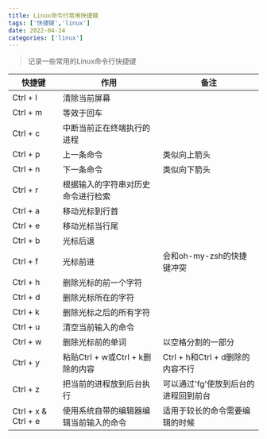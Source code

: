 ```yaml
---
title: Linux命令行常用快捷键
tags: ['快捷键','linux']
date: 2022-04-24
categories: ['linux']
---
```

> 记录一些常用的Linux命令行快捷键
<!--more-->
|快捷键|作用|备注|
|---|---|---|
|Ctrl + l|清除当前屏幕||
|Ctrl + m|等效于回车||
|Ctrl + c|中断当前正在终端执行的进程||
|Ctrl + p|上一条命令|类似向上箭头|
|Ctrl + n|下一条命令|类似向下箭头|
|Ctrl + r|根据输入的字符串对历史命令进行检索||
|Ctrl + a|移动光标到行首||
|Ctrl + e|移动光标当行尾||
|Ctrl + b|光标后退||
|Ctrl + f|光标前进|会和oh-my-zsh的快捷键冲突|
|Ctrl + h|删除光标的前一个字符||
|Ctrl + d|删除光标所在的字符||
|Ctrl + k|删除光标之后的所有字符||
|Ctrl + u|清空当前输入的命令||
|Ctrl + w|删除光标前的单词|以空格分割的一部分|
|Ctrl + y|粘贴Ctrl + w或Ctrl + k删除的内容|Ctrl + h和Ctrl + d删除的内容不行|
|Ctrl + z|把当前的进程放到后台执行|可以通过'fg'使放到后台的进程回到前台|
|Ctrl + x & Ctrl + e|使用系统自带的编辑器编辑当前输入的命令|适用于较长的命令需要编辑的时候|
